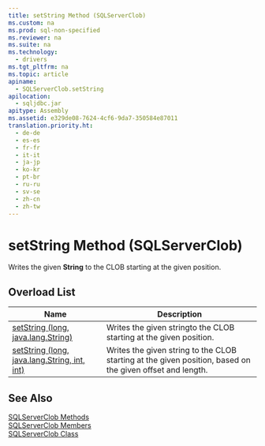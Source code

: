 ```yaml
---
title: setString Method (SQLServerClob)
ms.custom: na
ms.prod: sql-non-specified
ms.reviewer: na
ms.suite: na
ms.technology: 
  - drivers
ms.tgt_pltfrm: na
ms.topic: article
apiname: 
  - SQLServerClob.setString
apilocation: 
  - sqljdbc.jar
apitype: Assembly
ms.assetid: e329de08-7624-4cf6-9da7-350584e87011
translation.priority.ht: 
  - de-de
  - es-es
  - fr-fr
  - it-it
  - ja-jp
  - ko-kr
  - pt-br
  - ru-ru
  - sv-se
  - zh-cn
  - zh-tw
---
```

# setString Method (SQLServerClob)
  Writes the given **String** to the CLOB starting at the given position.  
  
## Overload List  
  
|Name|Description|  
|----------|-----------------|  
|[setString \(long, java.lang.String\)](../content/setString-Method--long--java.lang.String-.md)|Writes the given stringto the CLOB starting at the given position.|  
|[setString \(long, java.lang.String, int, int\)](../content/setString-Method--long--java.lang.String--int--int-.md)|Writes the given string to the CLOB starting at the given position, based on the given offset and length.|  
  
## See Also  
 [SQLServerClob Methods](../content/SQLServerClob-Methods.md)   
 [SQLServerClob Members](../content/SQLServerClob-Members.md)   
 [SQLServerClob Class](../content/SQLServerClob-Class.md)  
  
  